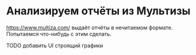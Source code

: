 # Анализируем отчёты из Мультизы
https://www.multiza.com/ выдаёт отчёты в нечитаемом формате. Попытаемся что-нибудь с этим сделать.

TODO добавить UI строящий графики